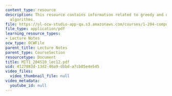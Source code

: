 ```yaml
---
content_type: resource
description: This resource contains information related to greedy and dynamic programming
  algorithms.
file: https://ol-ocw-studio-app-qa.s3.amazonaws.com/courses/1-204-computer-algorithms-in-systems-engineering-spring-2010/4127883d13d246a9dbbda7cb05e4e545_MIT1_204S10_lec12.pdf
file_type: application/pdf
learning_resource_types:
- Lecture Notes
ocw_type: OCWFile
parent_title: Lecture Notes
parent_type: CourseSection
resourcetype: Document
title: MIT1_204S10_lec12.pdf
uid: 4127883d-13d2-46a9-dbbd-a7cb05e4e545
video_files:
  video_thumbnail_file: null
video_metadata:
  youtube_id: null
---
```

